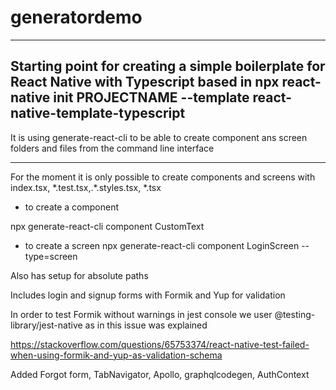 # generatordemo
---
Starting point for creating a simple boilerplate for React Native with Typescript based in npx react-native init PROJECTNAME --template react-native-template-typescript
---
It is using generate-react-cli to be able to create component ans screen folders and files from the command line interface

---
For the moment it is only possible to create components and screens with index.tsx, \*.test.tsx,.\*.styles.tsx, \*.tsx

- to create a component

npx generate-react-cli component CustomText

- to create a screen
npx generate-react-cli component LoginScreen --type=screen

Also has setup for absolute paths 

Includes login and signup forms with Formik and Yup for validation

In order to test Formik without warnings in jest console we user @testing-library/jest-native as in this issue was explained

https://stackoverflow.com/questions/65753374/react-native-test-failed-when-using-formik-and-yup-as-validation-schema

Added Forgot form, TabNavigator, Apollo, graphqlcodegen, AuthContext

